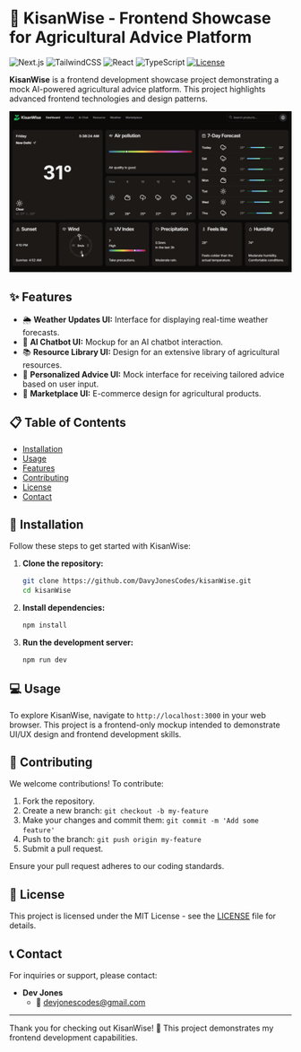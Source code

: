# 🌾 KisanWise - Frontend Showcase for Agricultural Advice Platform

![Next.js](https://img.shields.io/badge/Next.js-000000?style=for-the-badge&logo=nextdotjs&logoColor=white)
![TailwindCSS](https://img.shields.io/badge/TailwindCSS-38B2AC?style=for-the-badge&logo=tailwind-css&logoColor=white)
![React](https://img.shields.io/badge/React-20232A?style=for-the-badge&logo=react&logoColor=61DAFB)
![TypeScript](https://img.shields.io/badge/TypeScript-007ACC?style=for-the-badge&logo=typescript&logoColor=white)
[![License](https://img.shields.io/github/license/DavyJonesCodes/kisanWise?style=for-the-badge)](./LICENSE)

**KisanWise** is a frontend development showcase project demonstrating a mock AI-powered agricultural advice platform. This project highlights advanced frontend technologies and design patterns.

![dashboard](./public/Images/dashboard.png)

## ✨ Features

- 🌦 **Weather Updates UI:** Interface for displaying real-time weather forecasts.
- 🤖 **AI Chatbot UI:** Mockup for an AI chatbot interaction.
- 📚 **Resource Library UI:** Design for an extensive library of agricultural resources.
- 🌱 **Personalized Advice UI:** Mock interface for receiving tailored advice based on user input.
- 🛒 **Marketplace UI:** E-commerce design for agricultural products.

## 📋 Table of Contents

- [Installation](#installation)
- [Usage](#usage)
- [Features](#features)
- [Contributing](#contributing)
- [License](#license)
- [Contact](#contact)

## 🚀 Installation

Follow these steps to get started with KisanWise:

1. **Clone the repository:**

   ```sh
   git clone https://github.com/DavyJonesCodes/kisanWise.git
   cd kisanWise
   ```

2. **Install dependencies:**

   ```sh
   npm install
   ```

3. **Run the development server:**

   ```sh
   npm run dev
   ```

## 💻 Usage

To explore KisanWise, navigate to `http://localhost:3000` in your web browser. This project is a frontend-only mockup intended to demonstrate UI/UX design and frontend development skills.

## 🌟 Contributing

We welcome contributions! To contribute:

1. Fork the repository.
2. Create a new branch: `git checkout -b my-feature`
3. Make your changes and commit them: `git commit -m 'Add some feature'`
4. Push to the branch: `git push origin my-feature`
5. Submit a pull request.

Ensure your pull request adheres to our coding standards.

## 📄 License

This project is licensed under the MIT License - see the [LICENSE](./LICENSE) file for details.

## 📞 Contact

For inquiries or support, please contact:

- **Dev Jones**
  - 📧 [devjonescodes@gmail.com](mailto:devjonescodes@gmail.com)

---

Thank you for checking out KisanWise! 🌾 This project demonstrates my frontend development capabilities.
